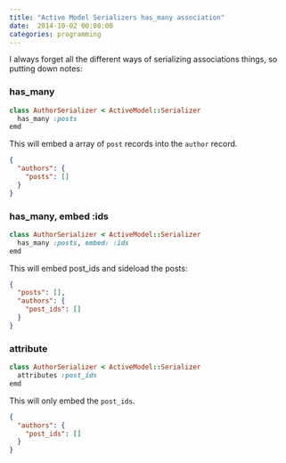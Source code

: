```yaml
---
title: "Active Model Serializers has_many association"
date:  2014-10-02 00:00:00
categories: programming
---
```


I always forget all the different ways of serializing associations things, so putting down notes:

### has_many

```ruby
class AuthorSerializer < ActiveModel::Serializer
  has_many :posts
emd
```

This will embed a array of `post` records into the `author` record.

```json
{
  "authors": {
    "posts": []
  }
}
```

### has_many, embed :ids

```ruby
class AuthorSerializer < ActiveModel::Serializer
  has_many :posts, embed: :ids
emd
```

This will embed post_ids and sideload the posts:

```json
{
  "posts": [],
  "authors": {
    "post_ids": []
  }
}
```
### attribute

```ruby
class AuthorSerializer < ActiveModel::Serializer
  attributes :post_ids
emd
```

This will only embed the `post_ids`.

```json
{
  "authors": {
    "post_ids": []
  }
}
```
